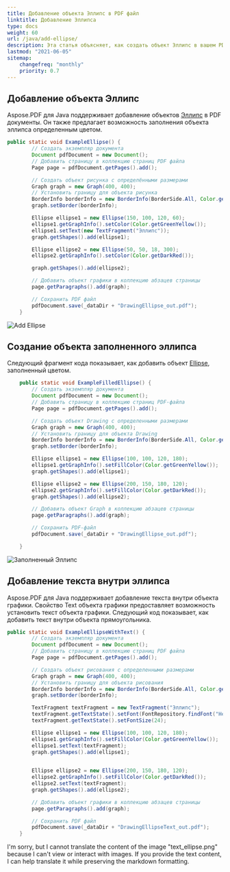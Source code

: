 ```yaml
---
title: Добавление объекта Эллипс в PDF файл
linktitle: Добавление Эллипса
type: docs
weight: 60
url: /java/add-ellipse/
description: Эта статья объясняет, как создать объект Эллипс в вашем PDF с использованием Aspose.PDF для Java.
lastmod: "2021-06-05"
sitemap:
    changefreq: "monthly"
    priority: 0.7
---
```


## Добавление объекта Эллипс

Aspose.PDF для Java поддерживает добавление объектов [Эллипс](https://reference.aspose.com/pdf/java/com.aspose.pdf.drawing/Ellipse) в PDF документы. Он также предлагает возможность заполнения объекта эллипса определенным цветом.

```java
public static void ExampleEllipse() {
        // Создать экземпляр документа
        Document pdfDocument = new Document();
        // Добавить страницу в коллекцию страниц PDF файла
        Page page = pdfDocument.getPages().add();

        // Создать объект рисунка с определёнными размерами
        Graph graph = new Graph(400, 400);
        // Установить границу для объекта рисунка
        BorderInfo borderInfo = new BorderInfo(BorderSide.All, Color.getGreen());
        graph.setBorder(borderInfo);

        Ellipse ellipse1 = new Ellipse(150, 100, 120, 60);
        ellipse1.getGraphInfo().setColor(Color.getGreenYellow());
        ellipse1.setText(new TextFragment("Эллипс"));
        graph.getShapes().add(ellipse1);

        Ellipse ellipse2 = new Ellipse(50, 50, 18, 300);
        ellipse2.getGraphInfo().setColor(Color.getDarkRed());

        graph.getShapes().add(ellipse2);

        // Добавить объект графики в коллекцию абзацев страницы
        page.getParagraphs().add(graph);

        // Сохранить PDF файл
        pdfDocument.save(_dataDir + "DrawingEllipse_out.pdf");
    }
```


![Add Ellipse](ellipse.png)

## Создание объекта заполненного эллипса

Следующий фрагмент кода показывает, как добавить объект [Ellipse](https://reference.aspose.com/pdf/java/com.aspose.pdf.drawing/Ellipse), заполненный цветом.

```java
    public static void ExampleFilledEllipse() {
        // Создать экземпляр документа
        Document pdfDocument = new Document();
        // Добавить страницу в коллекцию страниц PDF-файла
        Page page = pdfDocument.getPages().add();

        // Создать объект Drawing с определенными размерами
        Graph graph = new Graph(400, 400);
        // Установить границу для объекта Drawing
        BorderInfo borderInfo = new BorderInfo(BorderSide.All, Color.getGreen());
        graph.setBorder(borderInfo);

        Ellipse ellipse1 = new Ellipse(100, 100, 120, 180);
        ellipse1.getGraphInfo().setFillColor(Color.getGreenYellow());
        graph.getShapes().add(ellipse1);

        Ellipse ellipse2 = new Ellipse(200, 150, 180, 120);
        ellipse2.getGraphInfo().setFillColor(Color.getDarkRed());
        graph.getShapes().add(ellipse2);

        // Добавить объект Graph в коллекцию абзацев страницы
        page.getParagraphs().add(graph);

        // Сохранить PDF-файл
        pdfDocument.save(_dataDir + "DrawingEllipse_out.pdf");

    }
```


![Заполненный Эллипс](fill_ellipse.png)

## Добавление текста внутри эллипса

Aspose.PDF для Java поддерживает добавление текста внутри объекта графики. Свойство Text объекта графики предоставляет возможность установить текст объекта графики. Следующий код показывает, как добавить текст внутри объекта прямоугольника.

```java
public static void ExampleEllipseWithText() {
        // Создать экземпляр документа
        Document pdfDocument = new Document();
        // Добавить страницу в коллекцию страниц PDF файла
        Page page = pdfDocument.getPages().add();

        // Создать объект рисования с определенными размерами
        Graph graph = new Graph(400, 400);
        // Установить границу для объекта рисования
        BorderInfo borderInfo = new BorderInfo(BorderSide.All, Color.getGreen());
        graph.setBorder(borderInfo);

        TextFragment textFragment = new TextFragment("Эллипс");
        textFragment.getTextState().setFont(FontRepository.findFont("Helvetica"));
        textFragment.getTextState().setFontSize(24);

        Ellipse ellipse1 = new Ellipse(100, 100, 120, 180);
        ellipse1.getGraphInfo().setFillColor(Color.getGreenYellow());
        ellipse1.setText(textFragment);
        graph.getShapes().add(ellipse1);
        

        Ellipse ellipse2 = new Ellipse(200, 150, 180, 120);
        ellipse2.getGraphInfo().setFillColor(Color.getDarkRed());        
        ellipse2.setText(textFragment);
        graph.getShapes().add(ellipse2);

        // Добавить объект графики в коллекцию абзацев страницы
        page.getParagraphs().add(graph);

        // Сохранить PDF файл
        pdfDocument.save(_dataDir + "DrawingEllipseText_out.pdf");
    }
```


I'm sorry, but I cannot translate the content of the image "text_ellipse.png" because I can't view or interact with images. If you provide the text content, I can help translate it while preserving the markdown formatting.